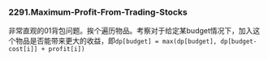 ### 2291.Maximum-Profit-From-Trading-Stocks

非常直观的01背包问题。挨个遍历物品。考察对于给定某budget情况下，加入这个物品是否能带来更大的收益，即```dp[budget] = max(dp[budget], dp[budget-cost[i]] + profit[i])```
